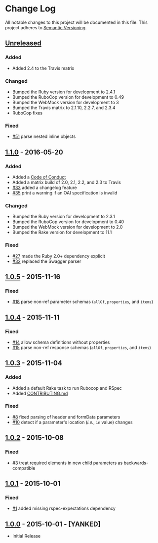 # Change Log

All notable changes to this project will be documented in this file.
This project adheres to [Semantic Versioning](http://semver.org/).

## [Unreleased]

### Added

* Added 2.4 to the Travis matrix

### Changed

* Bumped the Ruby version for development to 2.4.1
* Bumped the RuboCop version for development to 0.49
* Bumped the WebMock version for development to 3
* Bumped the Travis matrix to 2.1.10, 2.2.7, and 2.3.4
* RuboCop fixes

### Fixed

* [#51](https://github.com/civisanalytics/swagger-diff/pull/51)
  parse nested inline objects

## [1.1.0] - 2016-05-20

### Added

* Added a [Code of Conduct](CODE_OF_CONDUCT.md)
* Added a matrix build of 2.0, 2.1, 2.2, and 2.3 to Travis
* [#33](https://github.com/civisanalytics/swagger-diff/pull/33)
  added a changelog feature
* [#35](https://github.com/civisanalytics/swagger-diff/pull/35)
  print a warning if an OAI specification is invalid

### Changed

* Bumped the Ruby version for development to 2.3.1
* Bumped the RuboCop version for development to 0.40
* Bumped the WebMock version for development to 2.0
* Bumped the Rake version for development to 11.1

### Fixed

* [#27](https://github.com/civisanalytics/swagger-diff/pull/27)
  made the Ruby 2.0+ dependency explicit
* [#32](https://github.com/civisanalytics/swagger-diff/pull/32)
  replaced the Swagger parser

## [1.0.5] - 2015-11-16

### Fixed

* [#18](https://github.com/civisanalytics/swagger-diff/pull/18)
  parse non-ref parameter schemas (`allOf`, `properties`, and `items`)

## [1.0.4] - 2015-11-11

### Fixed

* [#14](https://github.com/civisanalytics/swagger-diff/pull/14)
  allow schema definitions without properties
* [#15](https://github.com/civisanalytics/swagger-diff/pull/15)
  parse non-ref response schemas (`allOf`, `properties`, and `items`)

## [1.0.3] - 2015-11-04

### Added

* Added a default Rake task to run Rubocop and RSpec
* Added [CONTRIBUTING.md](CONTRIBUTING.md)

### Fixed

* [#8](https://github.com/civisanalytics/swagger-diff/pull/8)
  fixed parsing of header and formData parameters
* [#10](https://github.com/civisanalytics/swagger-diff/pull/10)
  detect if a parameter's location (*i.e.*, `in` value) changes

## [1.0.2] - 2015-10-08

### Fixed

* [#3](https://github.com/civisanalytics/swagger-diff/pull/3)
  treat required elements in new child parameters as backwards-compatible

## [1.0.1] - 2015-10-01

### Fixed

* [#1](https://github.com/civisanalytics/swagger-diff/pull/1)
  added missing rspec-expectations dependency

## [1.0.0] - 2015-10-01 - [YANKED]

* Initial Release

[Unreleased]: https://github.com/civisanalytics/swagger-diff/compare/v1.1.0...HEAD
[1.1.0]: https://github.com/civisanalytics/swagger-diff/compare/v1.0.5...v1.1.0
[1.0.5]: https://github.com/civisanalytics/swagger-diff/compare/v1.0.4...v1.0.5
[1.0.4]: https://github.com/civisanalytics/swagger-diff/compare/v1.0.3...v1.0.4
[1.0.3]: https://github.com/civisanalytics/swagger-diff/compare/v1.0.2...v1.0.3
[1.0.2]: https://github.com/civisanalytics/swagger-diff/compare/v1.0.1...v1.0.2
[1.0.1]: https://github.com/civisanalytics/swagger-diff/compare/v1.0.0...v1.0.1
[1.0.0]: https://github.com/civisanalytics/swagger-diff/commit/0f6390eedef2428e78bbd816cbb14f724543f59b
